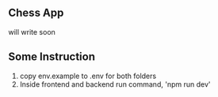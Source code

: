 ## Chess App

will write soon

## Some Instruction

1. copy env.example to .env for both folders
2. Inside frontend and backend run command, 'npm run dev'
